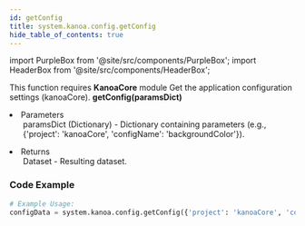 ```yaml
---
id: getConfig
title: system.kanoa.config.getConfig
hide_table_of_contents: true
---
```


import PurpleBox from '@site/src/components/PurpleBox';
import HeaderBox from '@site/src/components/HeaderBox';

<PurpleBox>This function requires <b>KanoaCore</b> module</PurpleBox>
<HeaderBox header="Description">Get the application configuration settings (kanoaCore).</HeaderBox>
<HeaderBox header="Syntax">
    <b>getConfig(paramsDict)</b>
    <li>Parameters <br />
        <ul>paramsDict (Dictionary) - Dictionary containing parameters (e.g., &#123;'project': 'kanoaCore', 'configName': 'backgroundColor'}).</ul>
    </li>
    <li>Returns <br />
        <ul>Dataset - Resulting dataset.</ul>
    </li>
</HeaderBox>

### Code Example

```python
# Example Usage:
configData = system.kanoa.config.getConfig({'project': 'kanoaCore', 'configName': 'backgroundColor'})

```